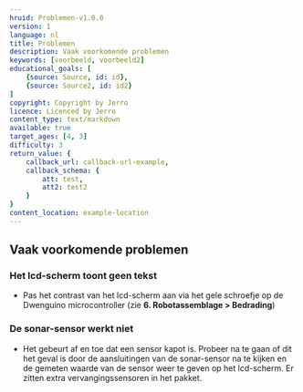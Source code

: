 ```yaml
---
hruid: Problemen-v1.0.0
version: 1
language: nl
title: Problemen
description: Vaak voorkomende problemen
keywords: [voorbeeld, voorbeeld2]
educational_goals: [
    {source: Source, id: id}, 
    {source: Source2, id: id2}
]
copyright: Copyright by Jerro
licence: Licenced by Jerro
content_type: text/markdown
available: true
target_ages: [4, 3]
difficulty: 3
return_value: {
    callback_url: callback-url-example,
    callback_schema: {
        att: test,
        att2: test2
    }
}
content_location: example-location
---
```


## Vaak voorkomende problemen

### Het lcd-scherm toont geen tekst

* Pas het contrast van het lcd-scherm aan via het gele schroefje op de Dwenguino microcontroller (zie **6. Robotassemblage > Bedrading**)

### De sonar-sensor werkt niet

* Het gebeurt af en toe dat een sensor kapot is. Probeer na te gaan of dit het geval is door de aansluitingen van de sonar-sensor na te kijken en de gemeten waarde van de sensor weer te geven op het lcd-scherm. Er zitten extra vervangingssensoren in het pakket.